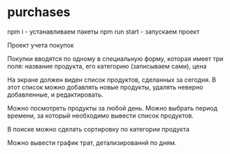 # purchases
npm i - устанавливаем пакеты
npm run start - запускаем проект

Проект учета покупок

Покупки вводятся по одному в специальную форму,
которая имеет три поля: название продукта, его категорию (записываем сами), цена

На экране должен виден список продуктов, сделанных за сегодня. 
В этот список можно добавлять новые продукты, удалять неверно добавленные, и редактировать.

Можно посмотреть продукты за любой день. 
Можно выбрать период времени, за который необходимо вывести список продуктов.

В поиске можно сделать сортировку по категории продукта

Можно вывести график трат, детализированнй по дням.